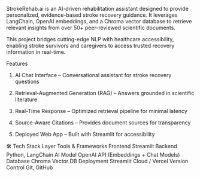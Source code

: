 StrokeRehab.ai is an AI-driven rehabilitation assistant designed to provide personalized, evidence-based stroke recovery guidance. It leverages LangChain, OpenAI embeddings, and a Chroma vector database to retrieve relevant insights from over 50+ peer-reviewed scientific documents.

This project bridges cutting-edge NLP with healthcare accessibility, enabling stroke survivors and caregivers to access trusted recovery information in real-time.

Features
1. AI Chat Interface – Conversational assistant for stroke recovery questions

2. Retrieval-Augmented Generation (RAG) – Answers grounded in scientific literature

3. Real-Time Response – Optimized retrieval pipeline for minimal latency

4. Source-Aware Citations – Provides document sources for transparency

5. Deployed Web App – Built with Streamlit for accessibility

🛠️ Tech Stack
Layer	Tools & Frameworks
Frontend	Streamlit
Backend	Python, LangChain
AI Model	OpenAI API (Embeddings + Chat Models)
Database	Chroma Vector DB
Deployment	Streamlit Cloud / Vercel
Version Control	Git, GitHub
